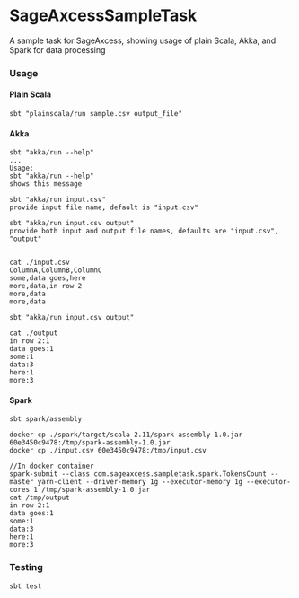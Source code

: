 # SageAxcessSampleTask
A sample task for SageAxcess, showing usage of plain Scala, Akka, and Spark for data processing

### Usage

#### Plain Scala
    sbt "plainscala/run sample.csv output_file"

#### Akka
    sbt "akka/run --help"
    ...
    Usage:
    sbt "akka/run --help"
    shows this message

    sbt "akka/run input.csv"
    provide input file name, default is "input.csv"

    sbt "akka/run input.csv output"
    provide both input and output file names, defaults are "input.csv", "output"
    
    
    cat ./input.csv 
    ColumnA,ColumnB,ColumnC
    some,data goes,here
    more,data,in row 2
    more,data
    more,data
    
    sbt "akka/run input.csv output"
    
    cat ./output
    in row 2:1
    data goes:1
    some:1
    data:3
    here:1
    more:3
    
#### Spark
    sbt spark/assembly

    docker cp ./spark/target/scala-2.11/spark-assembly-1.0.jar 60e3450c9478:/tmp/spark-assembly-1.0.jar
    docker cp ./input.csv 60e3450c9478:/tmp/input.csv
    
    //In docker container 
    spark-submit --class com.sageaxcess.sampletask.spark.TokensCount --master yarn-client --driver-memory 1g --executor-memory 1g --executor-cores 1 /tmp/spark-assembly-1.0.jar 
    cat /tmp/output
    in row 2:1
    data goes:1
    some:1
    data:3
    here:1
    more:3

### Testing
`sbt test`